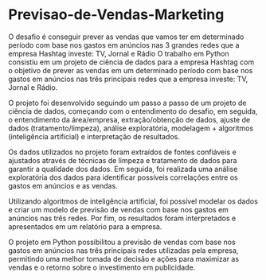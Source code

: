 # Previsao-de-Vendas-Marketing
O desafio é conseguir prever as vendas que vamos ter em determinado período com base nos gastos em anúncios nas 3 grandes redes que a empresa Hashtag investe: TV, Jornal e Rádio
O trabalho em Python consistiu em um projeto de ciência de dados para a empresa Hashtag com o objetivo de prever as vendas em um determinado período com base nos gastos em anúncios nas três principais redes que a empresa investe: TV, Jornal e Rádio.

O projeto foi desenvolvido seguindo um passo a passo de um projeto de ciência de dados, começando com o entendimento do desafio, em seguida, o entendimento da área/empresa, extração/obtenção de dados, ajuste de dados (tratamento/limpeza), análise exploratória, modelagem + algoritmos (inteligência artificial) e interpretação de resultados.

Os dados utilizados no projeto foram extraídos de fontes confiáveis e ajustados através de técnicas de limpeza e tratamento de dados para garantir a qualidade dos dados. Em seguida, foi realizada uma análise exploratória dos dados para identificar possíveis correlações entre os gastos em anúncios e as vendas.

Utilizando algoritmos de inteligência artificial, foi possível modelar os dados e criar um modelo de previsão de vendas com base nos gastos em anúncios nas três redes. Por fim, os resultados foram interpretados e apresentados em um relatório para a empresa.

O projeto em Python possibilitou a previsão de vendas com base nos gastos em anúncios nas três principais redes utilizadas pela empresa, permitindo uma melhor tomada de decisão e ações para maximizar as vendas e o retorno sobre o investimento em publicidade.
